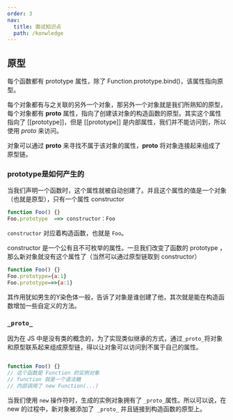 ```yaml
---
order: 3  
nav:
  title: 面试知识点
  path: /konwledge
---
```


## 原型
每个函数都有 prototype 属性，除了 Function.prototype.bind()，该属性指向原型。

每个对象都有与之关联的另外一个对象，那另外一个对象就是我们所熟知的原型， 每个对象都有 __proto__ 属性，指向了创建该对象的构造函数的原型。其实这个属性指向了 [[prototype]]，但是 [[prototype]] 是内部属性，我们并不能访问到，所以使用 _proto_ 来访问。

对象可以通过 __proto__ 来寻找不属于该对象的属性，__proto__ 将对象连接起来组成了原型链。

### prototype是如何产生的
当我们声明一个函数时，这个属性就被自动创建了。并且这个属性的值是一个对象（也就是原型），只有一个属性 constructor
``` js
function Foo() {}
Foo.prototype  ==> constructor：Foo 
```
`constructor` 对应着构造函数，也就是 `Foo`。

constructor 是一个公有且不可枚举的属性。一旦我们改变了函数的 prototype ，那么新对象就没有这个属性了（当然可以通过原型链取到 constructor）

``` js
function Foo() {}
Foo.prototype={a:1}
Foo.prototype==>{a:1}
```
其作用犹如男生的Y染色体一般，告诉了对象是谁创建了他，其次就是能在构造函数增加一些自定义的方法。

###  `_proto_`

因为在 JS 中是没有类的概念的，为了实现类似继承的方式，通过` _proto_ `将对象和原型联系起来组成原型链，得以让对象可以访问到不属于自己的属性。
``` js

function Foo() {}
// 这个函数是 Function 的实例对象
// function 就是一个语法糖
// 内部调用了 new Function(...)
```

当我们使用 `new` 操作符时，生成的实例对象拥有了 `_proto_`属性。所以可以说，在 new 的过程中，新对象被添加了` _proto_` 并且链接到构造函数的原型上。

